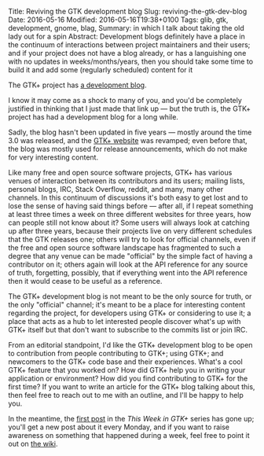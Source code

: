 Title: Reviving the GTK development blog
Slug: reviving-the-gtk-dev-blog
Date: 2016-05-16
Modified: 2016-05-16T19:38+0100
Tags: glib, gtk, development, gnome, blag, 
Summary: in which I talk about taking the old lady out for a spin
Abstract: Development blogs definitely have a place in the continuum of interactions between project maintainers and their users; and if your project does not have a blog already, or has a languishing one with no updates in weeks/months/years, then you should take some time to build it and add some (regularly scheduled) content for it

The GTK+ project has [a development blog][gtk-blog].

I know it may come as a shock to many of you, and you'd be completely
justified in thinking that I just made that link up — but the truth is, the
GTK+ project has had a development blog for a long while.

Sadly, the blog hasn't been updated in five years — mostly around the time
3.0 was released, and the [GTK+ website][gtk-web] was revamped; even before
that, the blog was mostly used for release announcements, which do not make
for very interesting content.

Like many free and open source software projects, GTK+ has various venues of
interaction between its contributors and its users; mailing lists, personal
blogs, IRC, Stack Overflow, reddit, and many, many other channels. In this
continuum of discussions it's both easy to get lost and to lose the sense of
having said things before — after all, if I repeat something at least three
times a week on three different websites for three years, how can people
still not know about it? Some users will always look at catching up after
three years, because their projects live on very different schedules that
the GTK releases one; others will try to look for official channels, even if
the free and open source software landscape has fragmented to such a degree
that any venue can be made "official" by the simple fact of having a
contributor on it; others again will look at the API reference for any
source of truth, forgetting, possibly, that if everything went into the API
reference then it would cease to be useful as a reference.

The GTK+ development blog is not meant to be the only source for truth, or
the only "official" channel; it's meant to be a place for interesting
content regarding the project, for developers using GTK+ or considering to
use it; a place that acts as a hub to let interested people discover what's
up with GTK+ itself but that don't want to subscribe to the commits list or
join IRC.

From an editorial standpoint, I'd like the GTK+ development blog to be open
to contribution from people contributing to GTK+; using GTK+; and newcomers
to the GTK+ code base and their experiences. What's a cool GTK+ feature that
you worked on? How did GTK+ help you in writing your application or
environment? How did you find contributing to GTK+ for the first time? If
you want to write an article for the GTK+ blog talking about this, then feel
free to reach out to me with an outline, and I'll be happy to help you.

In the meantime, the [first post][gtk-twig-web] in the *This Week in GTK+*
series has gone up; you'll get a new post about it every Monday, and if you
want to raise awareness on something that happened during a week, feel free
to point it out on [the wiki][gtk-twig-wiki].

[gtk-blog]: https://blog.gtk.org
[gtk-web]: http://www.gtk.org
[gtk-twig-web]: https://blog.gtk.org/2016/05/16/this-week-in-gtk-1/
[gtk-twig-wiki]: https://wiki.gnome.org/Projects/GTK+/TWIG
